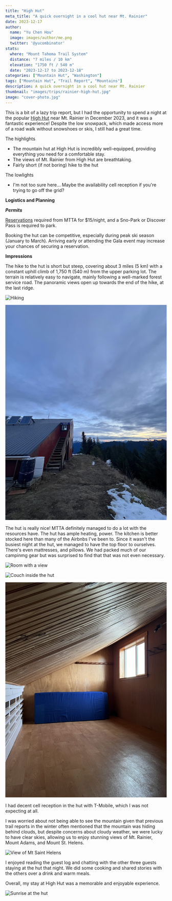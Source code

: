 ```yaml
---
title: "High Hut"
meta_title: "A quick overnight in a cool hut near Mt. Rainier"
date: 2023-12-17
author: 
  name: "Yu Chen Hou"
  image: images/author/me.png
  twitter: '@yucombinator'
stats:
  where: "Mount Tahoma Trail System"
  distance: "7 miles / 10 km"
  elevation: "1750 ft / 540 m"
  date: "2023-12-17 to 2023-12-18"
categories: ["Mountain Hut", "Washington"]
tags: ["Mountain Hut", "Trail Report", "Mountains"]
description: A quick overnight in a cool hut near Mt. Rainier
thumbnail: "images/trips/rainier-high-hut.jpg"
image: "cover-photo.jpg"
---
```


This is a bit of a lazy trip report, but I had the opportunity to spend a night at the popular [High Hut](https://www.wta.org/go-hiking/hikes/high-hut) near Mt. Rainier in December 2023, and it was a fantastic experience! Despite the low snowpack, which made access more of a road walk without snowshoes or skis, I still had a great time.

The highlights

- The mountain hut at High Hut is incredibly well-equipped, providing everything you need for a comfortable stay.
- The views of Mt. Rainier from High Hut are breathtaking.
- Fairly short (if not boring) hike to the hut

The lowlights

- I'm not too sure here... Maybe the availability cell reception if you're trying to go off the grid?

**Logistics and Planning**

***Permits***

[Reservations](https://skimtta.org/high-hut/) required from MTTA for $15/night, and a Sno-Park or Discover Pass is required to park.

Booking the hut can be competitive, especially during peak ski season (January to March). Arriving early or attending the Gala event may increase your chances of securing a reservation.

**Impressions**

The hike to the hut is short but steep, covering about 3 miles (5 km) with a constant uphill climb of 1,750 ft (540 m) from the upper parking lot. The terrain is relatively easy to navigate, mainly following a well-marked forest service road. The panoramic views open up towards the end of the hike, at the last ridge.

![Hiking](hike.jpg "Hiking on a dirt road")

![High Hut](hut.jpg "A view of the hut at last")

The hut is really nice! MTTA definitely managed to do a lot with the resources have. The hut has ample heating, power. The kitchen is better stocked here than many of the Airbnbs I've been to. Since it wasn't the busiest night at the hut, we managed to  have the top floor to ourselves. There's even mattresses, and pillows. We had packed much of our campinmg gear but was surprised to find that that was not even necessary.

![Room with a view](inside-hut.jpg "Room with a view")

![Couch inside the hut](inside-hut-couch.jpg "Cozy futon")

![Sleeping area on the second floor](inside-hut-sleeping-area.jpg "Our bedroom for the night")

I had decent cell reception in the hut with T-Mobile, which I was not expecting at all.

I was worried about not being able to see the mountain given that previous trail reports in the winter often mentioned that the mountain was hiding behind clouds, but despite concerns about cloudy weather, we were lucky to have clear skies, allowing us to enjoy stunning views of Mt. Rainier, Mount Adams, and Mount St. Helens.

![View of Mt Saint Helens](st-helens.jpg "View of Mt Saint Helens from afar")

I enjoyed reading the guest log and chatting with the other three guests staying at the hut that night. We did some cooking and shared stories with the others over a drink and warm meals.

Overall, my stay at High Hut was a memorable and enjoyable experience.

![Sunrise at the hut](sunrise.jpg "Sunrise at the hut")


